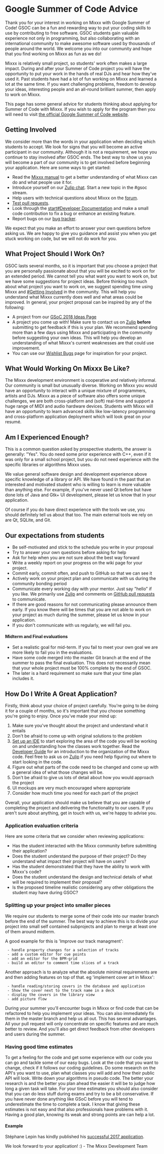 # Google Summer of Code Advice

Thank you for your interest in working on Mixxx with Google Summer of
Code\! GSOC can be a fun and rewarding way to put your coding skills to
use by contributing to free software. GSOC students gain valuable
experience not only in programming, but also collaborating with an
international community to make awesome software used by thousands of
people around the world. We welcome you into our community and hope that
you find working on Mixxx as fun as we do\!

Mixxx is relatively small project, so students' work often makes a large
impact. During and after your Summer of Code project you will have the
opportunity to put your work in the hands of real DJs and hear how
they've used it. Past students have had a lot of fun working on Mixxx
and learned a lot at the same time. If you want challenging problems,
freedom to develop your ideas, interesting people and an all-round
brilliant summer, then apply to work on Mixxx.

This page has some general advice for students thinking about applying
for Summer of Code with Mixxx. If you wish to apply for the program then
you will need to visit [the official Google Summer of Code
website](https://summerofcode.withgoogle.com).

## Getting Involved

We consider more than the words in your application when deciding which
students to accept. We look for signs that you will become an active
participant in our community. Although it is not a requirement, we hope
you continue to stay involved after GSOC ends. The best way to show us
you will become a part of our community is to get involved before
beginning your application. Here are some ways to get started:

  - Read the [Mixxx manual](https://mixxx.org/manual/latest/) to get a
    better understanding of what Mixxx can do and what people use it
    for.
  - Introduce yourself on our [Zulip
    chat](https://mixxx.zulipchat.com/). Start a new topic in the \#gsoc
    stream.
  - Help users with technical questions about Mixxx on the
    [forum](https://mixxx.org/forums/).
  - [Test pull requests](testing).
  - Look through the [start\#Developer
    Documentation](start#Developer%20Documentation) and make a small
    code contribution to fix a bug or enhance an existing feature.
  - Report bugs on our [bug tracker](https://bugs.launchpad.net/mixxx/).

We expect that you make an effort to answer your own questions before
asking us. We are happy to give you guidance and assist you when you get
stuck working on code, but we will not do work for you.

## What Project Should I Work On?

GSOC lasts several months, so it is important that you choose a project
that you are personally passionate about that you will be excited to
work on for an extended period. We cannot tell you what want you want to
work on, but we have some suggestions for project ideas. Before thinking
too much about what project you want to work on, we suggest spending
time using Mixxx and [\#Getting Involved](#Getting%20Involved) in the
community. This will help you understand what Mixxx currently does well
and what areas could be improved. In general, your project proposal can
be inspired by any of the following:

  - A project from our [GSoC 2018 Ideas Page](gsoc2018ideas)
  - A project you come up with\! Make sure to contact us on
    [Zulip](https://mixxx.zulipchat.com/) **before** submitting to get
    feedback if this is your plan. We recommend spending more than a few
    days using Mixxx and participating in the community before
    suggesting your own ideas. This will help you develop an
    understanding of what Mixxx's current weaknesses are that could use
    improvement.
  - You can use our [Wishlist
    Bugs](https://bugs.launchpad.net/mixxx/+bugs?field.searchtext=&orderby=-importance&field.importance%3Alist=WISHLIST&assignee_option=any&field.assignee=&field.bug_reporter=&field.bug_supervisor=&field.bug_commenter=&field.subscriber=&field.tag=&field.tags_combinator=ANY&field.has_cve.used=&field.omit_dupes.used=&field.omit_dupes=on&field.affects_me.used=&field.has_patch.used=&field.has_branches.used=&field.has_branches=on&field.has_no_branches.used=&field.has_no_branches=on&search=Search)
    page for inspiration for your project.

## What Would Working On Mixxx Be Like?

The Mixxx development environment is cooperative and relatively
informal. Our community is small but unusually diverse. Working on Mixxx
you would have an opportunity to interact with a unique mixture of
programmers, artists and DJs. Mixxx as a piece of software also offers
some unique challenges, we are both cross-platform and (soft) real-time
and support a huge range of MIDI and audio hardware devices. Students
with Mixxx will have an opportunity to learn advanced skills like
low-latency programming and cross-platform application deployment which
will look great on your resumé.

## Am I Experienced Enough?

This is a common question asked by prospective students, the answer is
generally: "Yes". You do need some prior experience with C++, even if it
was only for a small school project, but you do not need experience with
the specific libraries or algorithms Mixxx uses.

We value general software design and development experience above
specific knowledge of a library or API. We have found in the past that
an interested and motivated student who is willing to learn is more
valuable than anything else. For example, if you've never used Qt before
but have done lots of Java and Gtk+ UI development, please let us know
that in your application.

Of course if you do have direct experience with the tools we use, you
should definitely tell us about that too. The main external tools we
rely on are Qt, SQLite, and Git.

## Our expectations from students

  - Be self-motivated and stick to the schedule you write in your
    proposal
  - Try to answer your own questions before asking for help
  - Ask for help when you are not sure about the best way forward
  - Write a weekly report on your progress on the wiki page for your
    project.
  - Commit early, commit often, and push to GitHub so that we can see it
  - Actively work on your project plan and communicate with us during
    the community bonding period
  - Communicate every working day with your mentor. Just say "hello" if
    you like. We primarily use [Zulip](https://mixxx.zulipchat.com/) and
    comments on [GitHub pull
    requests](https://github.com/mixxxdj/mixxx/pulls) to communicate.
  - If there are good reasons for not communicating please announce them
    early. If you know there will be times that you are not able to work
    on your project as much during the summer, please let us know in
    your application.
  - If you don't communicate with us regularly, we will fail you.

#### Midterm and Final evaluations

  - Set a realistic goal for mid-term. If you fail to meet your own goal
    we are more likely to fail you in the evaluations.
  - Have some code merged into the master Git branch at the end of the
    summer to pass the final evaluation. This does not necessarily mean
    that your whole project must be 100% complete by the end of GSOC.
  - The later is a hard requirement so make sure that your time plan
    includes it.

## How Do I Write A Great Application?

Firstly, think about your choice of project carefully. You're going to
be doing it for a couple of months, so it's important that you choose
something you're going to enjoy. Once you've made your mind up:

1.  Make sure you've thought about the project and understand what it
    entails
2.  Don't be afraid to come up with original solutions to the problem
3.  [Set up an IDE](Developer%20Tools#Using%20IDEs) to start exploring
    the area of the code you will be working on and understanding how
    the classes work together. Read the [Developer
    Guide](Developer%20Guide) for an introduction to the organization of
    the Mixxx code. Feel free to ask us on
    [Zulip](https://mixxx.zulipchat.com/) if you need help figuring out
    where to start looking in the code.
4.  Figure out what parts of the code need to be changed and come up
    with a general idea of what those changes will be.
5.  Don't be afraid to give us lots of detail about how you would
    approach the project
6.  UI mockups are very much encouraged where appropriate
7.  Consider how much time you need for each part of the project

Overall, your application should make us believe that you are capable of
completing the project and delivering the functionality to our users. If
you aren't sure about anything, get in touch with us, we're happy to
advise you.

### Application evaluation criteria

Here are some criteria that we consider when reviewing applications:

  - Has the student interacted with the Mixxx community before
    submitting their application?
  - Does the student understand the purpose of their project? Do they
    understand what impact their project will have on users?
  - Has the student demonstrated that they have the ability to work with
    Mixxx's code?
  - Does the student understand the design and technical details of what
    will be required to implement their proposal?
  - Is the proposed timeline realistic considering any other obligations
    the student may have during GSOC?

### Splitting up your project into smaller pieces

We require our students to merge some of their code into our master
branch before the end of the summer. The best way to achieve this is to
divide your project into small self contained subprojects and plan to
merge at least one of them around midterm.

A good example for this is 'Improve our track managment':

``` 
 - handle property changes for a selection of tracks
 - add a custom editor for cue points
 - add an editor for the BPM-grid
 - build an editor to comment time slices of a track
```

Another approach is to analyze what the absolute minimal requirements
are and then adding features on top of that. eg 'implement cover art in
Mixxx':

``` 
 - handle reading/storing covers in the database and application
 - Show the cover next to the track name in a deck
 - display the covers in the library view
 - add picture flow
```

During your summer you'll encounter bugs in Mixxx or find code that can
be refactored to help you implement your ideas. You can also immediately
fix them in the master branch and help us all out. This has several
advantages. All your pull request will only concentrate on specific
features and are much better to review. And you'll also get direct
feedback from other developers and users during the summer.

### Having good time estimates

To get a feeling for the code and get some experience with our code you
can go and tackle some of our easy bugs. Look at the code that you want
to change, check if it follows our coding guidelines. Do some research
on the API's you want to use, plan what classes you will add and how
their public API will look. Write down your algorithms in pseudo code.
The better your research is and the better you plan ahead the easier it
will be to judge how long a given task will take. For your time
estimates you should also consider that you can do less stuff during
exams and try to be a bit conservative. If you have never done anything
like GSoC before you will tend to underestimate the time to complete a
task. I know that giving these estimates is not easy and that also
professionals have problems with it. Having a good plan, knowing its
weak and strong points are can help a lot.

#### Example

Stéphane Lepin has kindly published his [successful 2017
application](https://docs.google.com/document/d/1rbMR85tzp9VDIoMOSuSbToIwXSpzl3XmjaJh3ABxZGY).

We look forward to your application\! :) - The Mixxx Development Team

